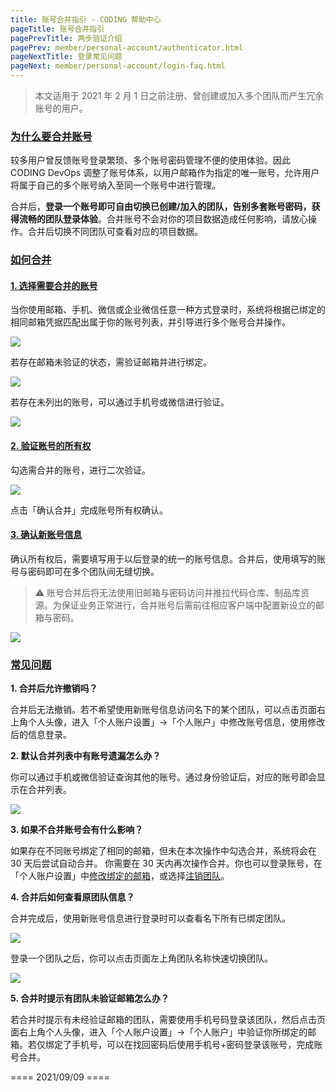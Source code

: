 ```yaml
---
title: 账号合并指引 - CODING 帮助中心
pageTitle: 账号合并指引
pagePrevTitle: 两步验证介绍
pagePrev: member/personal-account/authenticator.html
pageNextTitle: 登录常见问题
pageNext: member/personal-account/login-faq.html
---
```


> 本文适用于 2021 年 2 月 1 日之前注册、曾创建或加入多个团队而产生冗余账号的用户。

### [为什么要合并账号](#why)

较多用户曾反馈账号登录繁琐、多个账号密码管理不便的使用体验。因此 CODING DevOps 调整了账号体系，以用户邮箱作为指定的唯一账号，允许用户将属于自己的多个账号纳入至同一个账号中进行管理。

合并后，**登录一个账号即可自由切换已创建/加入的团队，告别多套账号密码，获得流畅的团队登录体验**。合并账号不会对你的项目数据造成任何影响，请放心操作。合并后切换不同团队可查看对应的项目数据。

### [如何合并](#how)

#### [1. 选择需要合并的账号](#1)

当你使用邮箱、手机、微信或企业微信任意一种方式登录时，系统将根据已绑定的相同邮箱凭据匹配出属于你的账号列表，并引导进行多个账号合并操作。

![](https://help-assets.codehub.cn/enterprise/20210622113822.png)

若存在邮箱未验证的状态，需验证邮箱并进行绑定。

![](https://help-assets.codehub.cn/enterprise/20210622114547.png)

若存在未列出的账号，可以通过手机号或微信进行验证。

![](https://help-assets.codehub.cn/enterprise/20210622114832.png)

#### [2. 验证账号的所有权](#2)

勾选需合并的账号，进行二次验证。

![](https://help-assets.codehub.cn/enterprise/20210622140811.png)

点击「确认合并」完成账号所有权确认。

#### [3. 确认新账号信息](#3)

确认所有权后，需要填写用于以后登录的统一的账号信息。合并后，使用填写的账号与密码即可在多个团队间无缝切换。

> ⚠️ 账号合并后将无法使用旧邮箱与密码访问并推拉代码仓库、制品库资源。为保证业务正常进行，合并账号后需前往相应客户端中配置新设立的邮箱与密码。

![](https://help-assets.codehub.cn/enterprise/20210622144455.png)

### [常见问题](#faq)

**1. 合并后允许撤销吗？**

合并后无法撤销。若不希望使用新账号信息访问名下的某个团队，可以点击页面右上角个人头像，进入「个人账户设置」->「个人账户」中修改账号信息，使用修改后的信息登录。

**2. 默认合并列表中有账号遗漏怎么办？**

你可以通过手机或微信验证查询其他的账号。通过身份验证后，对应的账号即会显示在合并列表。

![](https://help-assets.codehub.cn/enterprise/20210622114832.png)

**3. 如果不合并账号会有什么影响？**

如果存在不同账号绑定了相同的邮箱，但未在本次操作中勾选合并，系统将会在 30 天后尝试自动合并。
你需要在 30 天内再次操作合并。你也可以登录账号，在「个人账户设置」中[修改绑定的邮箱](/docs/member/personal-account/settings.html#personal-info)，或选择[注销团队](/docs/admin/team.html#cancel)。

**4. 合并后如何查看原团队信息？**

合并完成后，使用新账号信息进行登录时可以查看名下所有已绑定团队。

![](https://help-assets.codehub.cn/enterprise/20210622145424.png)

登录一个团队之后，你可以点击页面左上角团队名称快速切换团队。

![](https://help-assets.codehub.cn/enterprise/20210910160643.png)

**5. 合并时提示有团队未验证邮箱怎么办？**

若合并时提示有未经验证邮箱的团队，需要使用手机号码登录该团队，然后点击页面右上角个人头像，进入「个人账户设置」->「个人账户」中验证你所绑定的邮箱。若仅绑定了手机号，可以在找回密码后使用手机号+密码登录该账号，完成账号合并。

==== 2021/09/09 ====
